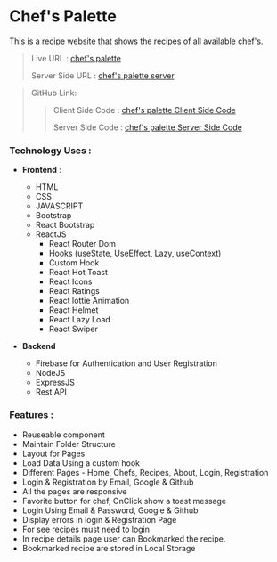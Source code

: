 
# Chef's Palette

This is a recipe website that shows the recipes of all available chef's. 


>
>Live URL : [chef's palette](https://chef-s-palette.web.app/)
>
>Server Side URL : [chef's palette server](https://chef-s-palette-server-nurmurad32.vercel.app/)

>GitHub Link:
>
>> Client Side Code : [chef's palette Client Side Code](https://github.com/Nurmurad32/chef-s_palette)
>>
>> Server Side Code : [chef's palette Server Side Code](https://github.com/Nurmurad32/chef-s_palette_server)



### Technology Uses :
- **Frontend** :
    - HTML 
    - CSS 
    - JAVASCRIPT
    - Bootstrap
    - React Bootstrap
    - ReactJS
        -  React Router Dom
        -  Hooks (useState, UseEffect, Lazy, useContext)
        -  Custom Hook
        -  React Hot Toast
        -  React Icons
        -  React Ratings
        -  React lottie Animation
        -  React Helmet
        -  React Lazy Load
        -  React Swiper
 
- **Backend**
    - Firebase for Authentication and User Registration
    - NodeJS
    - ExpressJS
    - Rest API


### Features :
- Reuseable component
- Maintain Folder Structure
- Layout for Pages
- Load Data Using a custom hook 
- Different Pages - Home, Chefs, Recipes, About, Login, Registration
- Login & Registration by Email, Google & Github
- All the pages are responsive
- Favorite button for chef, OnClick show a toast message
- Login Using Email & Password, Google & Github
- Display errors in login & Registration Page
- For see recipes must need to login
- In recipe details page user can Bookmarked the recipe.
- Bookmarked recipe are stored in Local Storage








